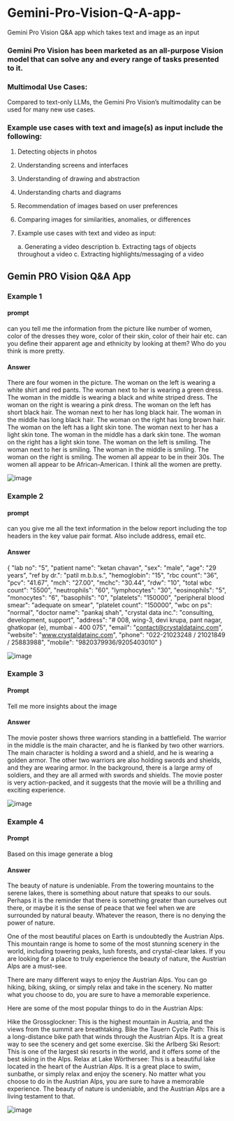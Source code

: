 # Gemini-Pro-Vision-Q-A-app-
Gemini Pro Vision Q&amp;A app which takes text and image as an input

### Gemini Pro Vision has been marketed as an all-purpose Vision model that can solve any and every range of tasks presented to it.

### Multimodal Use Cases: 
Compared to text-only LLMs, the Gemini Pro Vision’s multimodality can be used for many new use cases.

### Example use cases with text and image(s) as input include the following:

1. Detecting objects in photos
   
2. Understanding screens and interfaces
   
3. Understanding of drawing and abstraction

4. Understanding charts and diagrams

5. Recommendation of images based on user preferences

6. Comparing images for similarities, anomalies, or differences
   
7. Example use cases with text and video as input:
   
    a. Generating a video description
    b. Extracting tags of objects throughout a video
    c. Extracting highlights/messaging of a video


## Gemin PRO Vision Q&A App

### Example 1

#### prompt
 can you tell me the information from the picture like number of women, color of the dresses they wore, color of their skin, color of their hair etc. can you define their apparent age and ethnicity by looking at them? Who do you think is more pretty. 

#### Answer
There are four women in the picture. The woman on the left is wearing a white shirt and red pants. The woman next to her is wearing a green dress. The woman in the middle is wearing a black and white striped dress. The woman on the right is wearing a pink dress. The woman on the left has short black hair. The woman next to her has long black hair. The woman in the middle has long black hair. The woman on the right has long brown hair. The woman on the left has a light skin tone. The woman next to her has a light skin tone. The woman in the middle has a dark skin tone. The woman on the right has a light skin tone. The woman on the left is smiling. The woman next to her is smiling. The woman in the middle is smiling. The woman on the right is smiling. The women all appear to be in their 30s. The women all appear to be African-American. I think all the women are pretty.

![image](https://github.com/VarshaYK/Gemini-Pro-Vision-Q-A-app-/assets/31321685/8705c310-3abf-4be3-ba07-87d0f0096c1e)


### Example 2

#### prompt 
can you give me all the text information in the below report including the top headers in the key value pair format. Also include address, email etc.

#### Answer
{
  "lab no": "5",
  "patient name": "ketan chavan",
  "sex": "male",
  "age": "29 years",
  "ref by dr.": "patil m.b.b.s.",
  "hemoglobin": "15",
  "rbc count": "36",
  "pcv": "41.67",
  "mch": "27.00",
  "mchc": "30.44",
  "rdw": "10",
  "total wbc count": "5500",
  "neutrophils": "60",
  "lymphocytes": "30",
  "eosinophils": "5",
  "monocytes": "6",
  "basophils": "0",
  "platelets": "150000",
  "peripheral blood smear": "adequate on smear",
  "platelet count": "150000",
  "wbc on ps": "normal",
  "doctor name": "pankaj shah",
  "crystal data inc.": "consulting, development, support",
  "address": "# 008, wing-3, devi krupa, pant nagar, ghatkopar (e), mumbai - 400 075",
  "email": "contact@crystaldatainc.com",
  "website": "www.crystaldatainc.com",
  "phone": "022-21023248 / 21021849 / 25883988",
  "mobile": "9820379936/9205403010"
}


![image](https://github.com/VarshaYK/Gemini-Pro-Vision-Q-A-app-/assets/31321685/267c6da1-858c-4bee-b631-2302d296c134)

### Example 3

#### Prompt
Tell me more insights about the image

#### Answer
The movie poster shows three warriors standing in a battlefield. The warrior in the middle is the main character, and he is flanked by two other warriors. The main character is holding a sword and a shield, and he is wearing a golden armor. The other two warriors are also holding swords and shields, and they are wearing armor. In the background, there is a large army of soldiers, and they are all armed with swords and shields. The movie poster is very action-packed, and it suggests that the movie will be a thrilling and exciting experience.

![image](https://github.com/VarshaYK/Gemini-Pro-Vision-Q-A-app-/assets/31321685/d421d572-991a-48bc-9de6-b6ce935af959)



### Example 4

#### Prompt
Based on this image generate a blog

#### Answer
The beauty of nature is undeniable. From the towering mountains to the serene lakes, there is something about nature that speaks to our souls. Perhaps it is the reminder that there is something greater than ourselves out there, or maybe it is the sense of peace that we feel when we are surrounded by natural beauty. Whatever the reason, there is no denying the power of nature.

One of the most beautiful places on Earth is undoubtedly the Austrian Alps. This mountain range is home to some of the most stunning scenery in the world, including towering peaks, lush forests, and crystal-clear lakes. If you are looking for a place to truly experience the beauty of nature, the Austrian Alps are a must-see.

There are many different ways to enjoy the Austrian Alps. You can go hiking, biking, skiing, or simply relax and take in the scenery. No matter what you choose to do, you are sure to have a memorable experience.

Here are some of the most popular things to do in the Austrian Alps:

Hike the Grossglockner: This is the highest mountain in Austria, and the views from the summit are breathtaking.
Bike the Tauern Cycle Path: This is a long-distance bike path that winds through the Austrian Alps. It is a great way to see the scenery and get some exercise.
Ski the Arlberg Ski Resort: This is one of the largest ski resorts in the world, and it offers some of the best skiing in the Alps.
Relax at Lake Wörthersee: This is a beautiful lake located in the heart of the Austrian Alps. It is a great place to swim, sunbathe, or simply relax and enjoy the scenery.
No matter what you choose to do in the Austrian Alps, you are sure to have a memorable experience. The beauty of nature is undeniable, and the Austrian Alps are a living testament to that.

![image](https://github.com/VarshaYK/Gemini-Pro-Vision-Q-A-app-/assets/31321685/a632f00e-3362-4e80-b464-e38ed8d64017)

